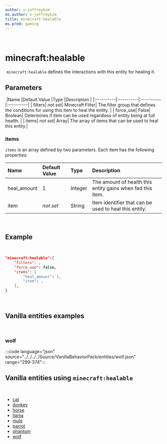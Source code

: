 ```yaml
---
author: v-jeffreykim
ms.author: v-jeffreykim
title: minecraft:healable
ms.prod: gaming
---
```

​
# minecraft:healable
​
`minecraft:healable` defines the interactions with this entity for healing it.
​
## Parameters
​
|Name |Default Value  |Type  |Description  |
|:----------|:----------|:----------|:----------|
| filters| *not set*| Minecraft Filter| The filter group that defines the conditions for using this item to heal the entity. |
| force_use| False| Boolean| Determines if item can be used regardless of entity being at full health. |
| items| *not set*| Array| The array of items that can be used to heal this entity.|

### items

`items` is an array defined by two parameters. Each item has the following properties:

| Name| Default Value| Type| Description |
|:-----------|:-----------|:-----------|:-----------|
| heal_amount| 1| Integer| The amount of health this entity gains when fed this item. |
| item| *not set*| String| Item identifier that can be used to heal this entity. |
​
## Example
​
```json
"minecraft:healable":{
    "filters": ,
    "force_use": false,
    "items": [
        "heal_amount": 1,
        "item": ,
    ],
}
```
​
## Vanilla entities examples
​
### wolf

:::code language="json" source="../../../../Source/VanillaBehaviorPack/entities/wolf.json" range="299-374":::
​
## Vanilla entities using `minecraft:healable`
​
- [cat](../../../../Source/VanillaBehaviorPack_Snippets/entities/cat.md)
- [donkey](../../../../Source/VanillaBehaviorPack_Snippets/entities/donkey.md)
- [horse](../../../../Source/VanillaBehaviorPack_Snippets/entities/horse.md)
- [llama](../../../../Source/VanillaBehaviorPack_Snippets/entities/llama.md)
- [mule](../../../../Source/VanillaBehaviorPack_Snippets/entities/mule.md)
- [parrot](../../../../Source/VanillaBehaviorPack_Snippets/entities/parrot.md)
- [phantom](../../../../Source/VanillaBehaviorPack_Snippets/entities/phantom.md)
- [wolf](../../../../Source/VanillaBehaviorPack_Snippets/entities/wolf.md)